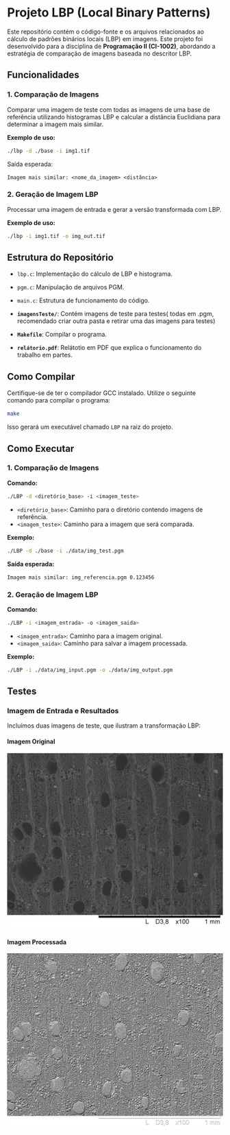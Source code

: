 # Projeto LBP (Local Binary Patterns)

Este repositório contém o código-fonte e os arquivos relacionados ao cálculo de padrões binários locais (LBP) em imagens. Este projeto foi desenvolvido para a disciplina de **Programação II (CI-1002)**, abordando a estratégia de comparação de imagens baseada no descritor LBP.

## Funcionalidades

### 1. Comparação de Imagens
Comparar uma imagem de teste com todas as imagens de uma base de referência utilizando histogramas LBP e calcular a distância Euclidiana para determinar a imagem mais similar.

**Exemplo de uso:**
```bash
./lbp -d ./base -i img1.tif
```
Saída esperada:
```
Imagem mais similar: <nome_da_imagem> <distância>
```

### 2. Geração de Imagem LBP
Processar uma imagem de entrada e gerar a versão transformada com LBP.

**Exemplo de uso:**
```bash
./lbp -i img1.tif -o img_out.tif
```


## Estrutura do Repositório

  - `lbp.c`: Implementação do cálculo de LBP e histograma.
  - `pgm.c`: Manipulação de arquivos PGM.
  - `main.c`: Estrutura de funcionamento do código.

- **`imagensTeste/`**: Contém imagens de teste para testes( todas em .pgm, recomendado criar outra pasta e retirar uma das imagens para testes)

- **`Makefile`**: Compilar o programa.

- **`relátorio.pdf`**: Relátotio em PDF que explica o funcionamento do trabalho em partes.


## Como Compilar

Certifique-se de ter o compilador GCC instalado. Utilize o seguinte comando para compilar o programa:
```bash
make
```
Isso gerará um executável chamado `LBP` na raiz do projeto.

## Como Executar

### 1. Comparação de Imagens

**Comando:**
```bash
./LBP -d <diretório_base> -i <imagem_teste>
```

- `<diretório_base>`: Caminho para o diretório contendo imagens de referência.
- `<imagem_teste>`: Caminho para a imagem que será comparada.

**Exemplo:**
```bash
./LBP -d ./base -i ./data/img_test.pgm
```

**Saída esperada:**
```
Imagem mais similar: img_referencia.pgm 0.123456
```

### 2. Geração de Imagem LBP

**Comando:**
```bash
./LBP -i <imagem_entrada> -o <imagem_saida>
```

- `<imagem_entrada>`: Caminho para a imagem original.
- `<imagem_saida>`: Caminho para salvar a imagem processada.

**Exemplo:**
```bash
./LBP -i ./data/img_input.pgm -o ./data/img_output.pgm
```

## Testes

### Imagem de Entrada e Resultados
Incluímos duas imagens de teste, que ilustram a transformação LBP:

#### Imagem Original
![Imagem Original](./imagensGit/Apuleia1.0.png)

#### Imagem Processada
![Imagem Processada](./imagensGit/pupuleia.png)

